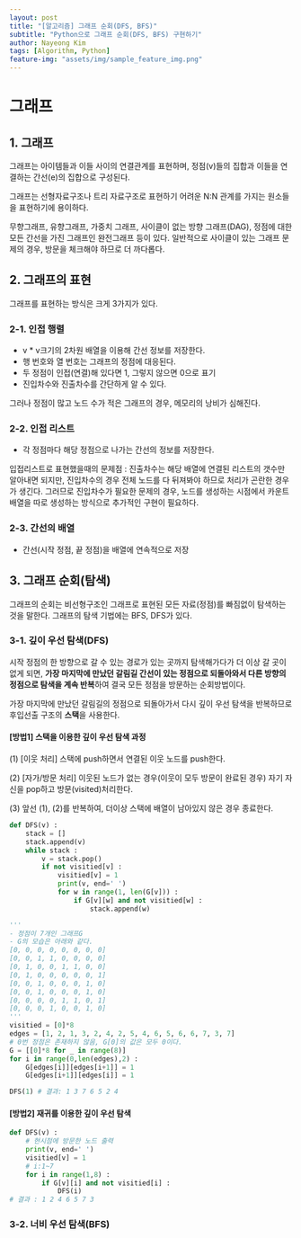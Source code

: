 ```yaml
---
layout: post
title: "[알고리즘] 그래프 순회(DFS, BFS)"
subtitle: "Python으로 그래프 순회(DFS, BFS) 구현하기"
author: Nayeong Kim
tags: [Algorithm, Python]
feature-img: "assets/img/sample_feature_img.png"
---
```


# 그래프

## 1. 그래프

그래프는 아이템들과 이들 사이의 연결관계를 표현하며, 정점(v)들의 집합과 이들을 연결하는 간선(e)의 집합으로 구성된다.

그래프는 선형자료구조나 트리 자료구조로 표현하기 어려운 N:N 관계를 가지는 원소들을 표현하기에 용이하다.

무향그래프, 유향그래프, 가중치 그래프, 사이클이 없는 방향 그래프(DAG), 정점에 대한 모든 간선을 가진 그래프인 완전그래프 등이 있다. 일반적으로 사이클이 있는 그래프 문제의 경우, 방문을 체크해야 하므로 더 까다롭다.



## 2. 그래프의 표현

그래프를 표현하는 방식은 크게 3가지가 있다.

### 2-1. 인접 행렬

- v * v크기의 2차원 배열을 이용해 간선 정보를 저장한다.
- 행 번호와 열 번호는 그래프의 정점에 대응된다.
- 두 정점이 인접(연결)해 있다면 1, 그렇지 않으면 0으로 표기
- 진입차수와 진출차수를 간단하게 알 수 있다.

그러나 정점이 많고 노드 수가 적은 그래프의 경우, 메모리의 낭비가 심해진다.



### 2-2. 인접 리스트

- 각 정점마다 해당 정점으로 나가는 간선의 정보를 저장한다.



입접리스트로 표현했을때의 문제점 : 진출차수는 해당 배열에 연결된 리스트의 갯수만 알아내면 되지만, 진입차수의 경우 전체 노드를 다 뒤져봐야 하므로 처리가 곤란한 경우가 생긴다. 그러므로 진입차수가 필요한 문제의 경우, 노드를 생성하는 시점에서 카운트 배열을 따로 생성하는 방식으로 추가적인 구현이 필요하다.



### 2-3. 간선의 배열

- 간선(시작 정점, 끝 정점)을 배열에 연속적으로 저장





## 3. 그래프 순회(탐색)

그래프의 순회는 비선형구조인 그래프로 표현된 모든 자료(정점)를 빠짐없이 탐색하는 것을 말한다. 그래프의 탐색 기법에는 BFS, DFS가 있다. 

### 3-1. 깊이 우선 탐색(DFS)

시작 정점의 한 방향으로 갈 수 있는 경로가 있는 곳까지 탐색해가다가 더 이상 갈 곳이 없게 되면, **가장 마지막에 만났던 갈림길 간선이 있는 정점으로 되돌아와서 다른 방향의 정점으로 탐색을 계속 반복**하여 결국 모든 정점을 방문하는 순회방법이다.

가장 마지막에 만났던 갈림길의 정점으로 되돌아가서 다시 깊이 우선 탐색을 반복하므로 후입선출 구조의 **스택**을 사용한다. 

#### [방법1] 스택을 이용한 깊이 우선 탐색 과정

(1) [이웃 처리] 스택에 push하면서 연결된 이웃 노드를 push한다.

(2) [자가/방문 처리] 이웃된 노드가 없는 경우(이웃이 모두 방문이 완료된 경우) 자기 자신을 pop하고 방문(visited)처리한다.

(3) 앞선 (1), (2)를 반복하여, 더이상 스택에 배열이 남아있지 않은 경우 종료한다.

```python
def DFS(v) :
    stack = []
    stack.append(v)
    while stack :
        v = stack.pop()
        if not visitied[v] :
            visitied[v] = 1
            print(v, end=' ')
            for w in range(1, len(G[v])) :
                if G[v][w] and not visitied[w] :
                    stack.append(w)

'''
- 정점이 7개인 그래프G
- G의 모습은 아래와 같다.
[0, 0, 0, 0, 0, 0, 0, 0]
[0, 0, 1, 1, 0, 0, 0, 0]
[0, 1, 0, 0, 1, 1, 0, 0]
[0, 1, 0, 0, 0, 0, 0, 1]
[0, 0, 1, 0, 0, 0, 1, 0]
[0, 0, 1, 0, 0, 0, 1, 0]
[0, 0, 0, 0, 1, 1, 0, 1]
[0, 0, 0, 1, 0, 0, 1, 0]
'''
visitied = [0]*8
edges = [1, 2, 1, 3, 2, 4, 2, 5, 4, 6, 5, 6, 6, 7, 3, 7]
# 0번 정점은 존재하지 않음, G[0]의 값은 모두 0이다.
G = [[0]*8 for _ in range(8)]
for i in range(0,len(edges),2) :
    G[edges[i]][edges[i+1]] = 1
    G[edges[i+1]][edges[i]] = 1

DFS(1) # 결과: 1 3 7 6 5 2 4
```



#### [방법2] 재귀를 이용한 깊이 우선 탐색

```python
def DFS(v) :
    # 현시점에 방문한 노드 출력
    print(v, end=' ')
    visitied[v] = 1
    # i:1~7
    for i in range(1,8) :
        if G[v][i] and not visitied[i] :
            DFS(i)
# 결과 : 1 2 4 6 5 7 3
```



### 3-2. 너비 우선 탐색(BFS)